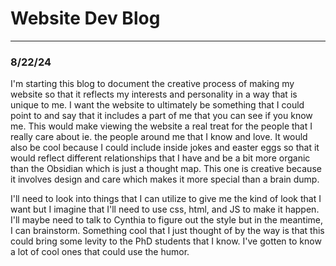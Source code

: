 # Website Dev Blog

---
### 8/22/24

I'm starting this blog to document the creative process of making my website so that it reflects my interests and personality in a way that is unique to me. I want the website to ultimately be something that I could point to and say that it includes a part of me that you can see if you know me. This would make viewing the website a real treat for the people that I really care about ie. the people around me  that I know and love. It would also be cool because I could include inside jokes and easter eggs so that it would reflect different relationships that I have and be a bit more organic than the Obsidian which is just a thought map. This one is creative because it involves design and care which makes it more special than a brain dump. 

I'll need to look into things that I can utilize to give me the kind of look that I want but I imagine that I'll need to use css, html, and JS to make it happen. I'll maybe need to talk to Cynthia to figure out the style but in the meantime, I can brainstorm. Something cool that I just thought of by the way is that this could bring some  levity to the PhD students that I know. I've gotten to know a lot of cool ones that could use the humor. 